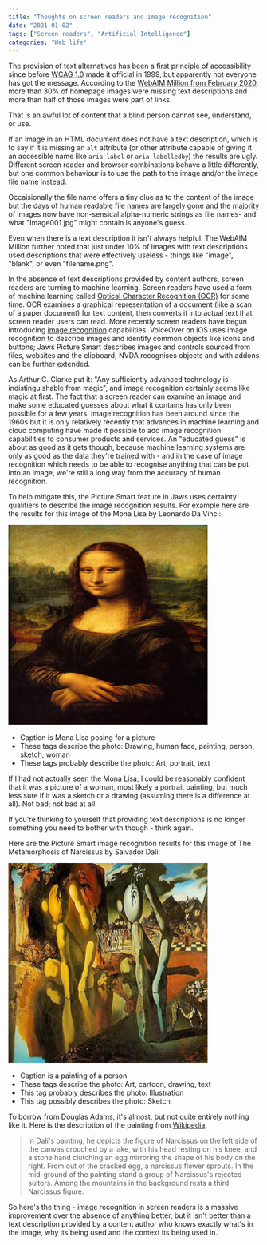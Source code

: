 ```yaml
---
title: "Thoughts on screen readers and image recognition"
date: "2021-01-02"
tags: ["Screen readers", "Artificial Intelligence"]
categories: "Web life"
---
```


The provision of text alternatives has been a first principle of accessibility since before [WCAG 1.0](https://www.w3.org/TR/WCAG10/) made it official in 1999, but apparently not everyone has got the message. According to the [WebAIM Million from February 2020](https://webaim.org/projects/million/), more than 30% of homepage images were missing text descriptions and more than half of those images were part of links.

That is an awful lot of content that a blind person cannot see, understand, or use.

If an image in an HTML document does not have a text description, which is to say if it is missing an `alt` attribute (or other attribute capable of giving it an accessible name like `aria-label` or `aria-labelledby`) the results are ugly. Different screen reader and browser combinations behave a little differently, but one common behaviour is to use the path to the image and/or the image file name instead.

Occaisionally the file name offers a tiny clue as to the content of the image but the days of human readable file names are largely gone and the majority of images now have non-sensical alpha-numeric strings as file names- and what "Image001.jpg" might contain is anyone's guess.

Even when there is a text description it isn't always helpful. The WebAIM Million further noted that just under 10% of images with text descriptions used descriptions that were effectively useless - things like "image", "blank", or even "filename.png".

In the absence of text descriptions provided by content authors, screen readers are turning to machine learning. Screen readers have used a form of machine learning called [Optical Character Recognition (OCR)](https://en.wikipedia.org/wiki/Optical_character_recognition) for some time. OCR examines a graphical representation of a document (like a scan of a paper document) for text content, then converts it into actual text that screen reader users can read. More recently screen readers have begun introducing [image recognition](https://en.wikipedia.org/wiki/Computer_vision#Recognition) capabilities. VoiceOver on iOS uses image recognition to describe images and identify common objects like icons and buttons; Jaws Picture Smart describes images and controls sourced from files, websites and the clipboard; NVDA recognises objects and with addons can be further extended.

As Arthur C. Clarke put it: "Any sufficiently advanced technology is indistinguishable from magic", and image recognition certainly seems like magic at first. The fact that a screen reader can examine an image and make some educated guesses about what it contains has only been possible for a few years. image recognition has been around since the 1960s but it is only relatively recently that advances in machine learning and cloud computing have made it possible to add image recognition capabilities to consumer products and services. An "educated guess" is about as good as it gets though, because machine learning systems are only as good as the data they're trained with - and in the case of image recognition which needs to be able to recognise anything that can be put into an image, we're still a long way from the accuracy of human recognition.

To help mitigate this, the Picture Smart feature in Jaws uses certainty qualifiers to describe the image recognition results. For example here are the results for this image of the Mona Lisa by Leonardo Da Vinci:

<img src="../images/2021/mona-lisa.jpg" alt="The Mona Lisa by Leonardo Da Vinci" width="400" height="400">

* Caption is Mona Lisa posing for a picture
* These tags describe the photo: Drawing, human face, painting, person, sketch, woman
* These tags probably describe the photo: Art, portrait, text

If I had not actually seen the Mona Lisa, I could be reasonably confident that it was a picture of a woman, most likely a portrait painting, but much less sure if it was a sketch or a drawing (assuming there is a difference at all). Not bad; not bad at all.

If you're thinking to yourself that providing text descriptions is no longer something you need to bother with though - think again.

Here are the Picture Smart image recognition results for this image of The Metamorphosis of Narcissus by Salvador Dali:

<img src="../images/2021/metamorphosis-of-narcissus.jpg" alt="The Metamorphosis of Narcissus by Salvador Dali" width="400" height="400">

* Caption is a painting of a person
* These tags describe the photo: Art, cartoon, drawing, text
* This tag probably describes the photo: Illustration
* This tag possibly describes the photo: Sketch

To borrow from Douglas Adams, it's almost, but not quite entirely nothing like it. Here is the description of the painting from [Wikipedia](https://en.wikipedia.org/wiki/Metamorphosis_of_Narcissus#Dal%C3%AD's_Interpretation):

> In Dalí's painting, he depicts the figure of Narcissus on the left side of the canvas crouched by a lake, with his head resting on his knee, and a stone hand clutching an egg mirroring the shape of his body on the right. From out of the cracked egg, a narcissus flower sprouts. In the mid-ground of the painting stand a group of Narcissus's rejected suitors. Among the mountains in the background rests a third Narcissus figure.

So here's the thing - image recognition in screen readers is a massive improvement over the absence of anything better, but it isn't better than a text description provided by a content author who knows exactly what's in the image, why its being used and the context its being used in.